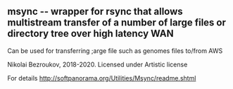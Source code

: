 ## msync -- wrapper for rsync that allows multistream transfer of a number of large files or directory tree over high latency WAN

Can be used for transferring ;arge file such as genomes files to/from AWS

Nikolai Bezroukov, 2018-2020. Licensed under Artistic license 

For details http://softpanorama.org/Utilities/Msync/readme.shtml
